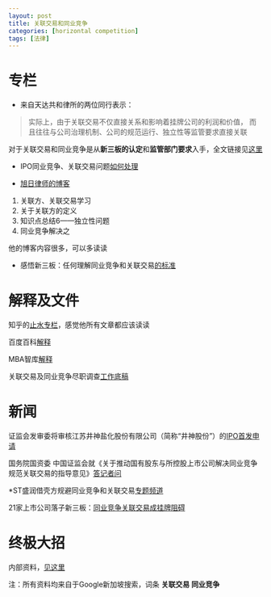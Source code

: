 ```yaml
---
layout: post
title: 关联交易和同业竞争
categories: [horizontal competition]
tags: [法律]
---
```



# 专栏

- 来自天达共和律所的两位同行表示：

>实际上，由于关联交易不仅直接关系和影响着挂牌公司的利润和价值，
>而且往往与公司治理机制、公司的规范运行、独立性等监管要求直接关联

对于关联交易和同业竞争是从**新三板的认定**和**监管部门要求**入手，全文链接见[这里](/upload/file/NewThirdBoard.pdf)

- IPO同业竞争、关联交易问题[如何处理](http://www.leadpe.com/capital/info/577)

- [旭日律师的博客](http://blog.sina.com.cn/s/articlelist_2041624672_13_1.html)

 1. 关联方、关联交易学习
 2. 关于关联方的定义
 3. 知识点总结6——独立性问题
 4. 同业竞争解决之

他的博客内容很多，可以多读读

- 感悟新三板：任何理解同业竞争和关联交易[的标准](http://www.bscapital.cn/zhishi/Info262.html)



# 解释及文件

知乎的[止水专栏](http://zhuanlan.zhihu.com/stillwater/19894722)，感觉他所有文章都应该读读

百度百科[解释](http://baike.baidu.com/view/1009538.htm)

MBA智库[解释](http://wiki.mbalib.com/wiki/同业竞争)

关联交易及同业竞争尽职调查[工作底稿](http://xsblawyer.com/tyjz/ShowArticle.asp?ArticleID=280)

# 新闻

证监会发审委将审核江苏井神盐化股份有限公司（简称“井神股份”）的[IPO首发申请](http://news.xinhuanet.com/finance/2015-06/09/c_127893629.htm)

国务院国资委 中国证监会就《关于推动国有股东与所控股上市公司解决同业竞争 规范关联交易的指导意见》[答记者问](http://www.sasac.gov.cn/n1180/n1566/n258222/n259218/15497918.html)

*ST盛润借壳方规避同业竞争和关联交易[专题频道](http://topic.eastmoney.com/stsr/)

21家上市公司落子新三板：[同业竞争关联交易成挂牌阻碍](http://pe.pedaily.cn/201409/20140923371448.shtml)

# 终极大招

内部资料，[见这里](/upload/file/summary.doc)


注：所有资料均来自于Google新加坡搜索，词条 **关联交易 同业竞争**
